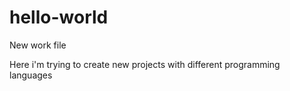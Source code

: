 # hello-world
New work file 

Here i'm trying to create new projects with different programming languages
